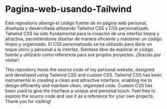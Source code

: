 # Pagina-web-usando-Tailwind
Este repositorio alberga el código fuente de mi página web personal, diseñada y desarrollada utilizando Tailwind CSS y CSS personalizado. 
Tailwind CSS ha sido fundamental para la creación de una interfaz limpia y atractiva, permitiéndome diseñar de manera eficiente y mantener un código limpio y organizado. El CSS personalizado se ha utilizado para darle un toque único y personal a la interfaz. Siéntase libre de explorar el código fuente y utilizarlo como referencia para sus propios proyectos. ¡Gracias por visitar!

This repository hosts the source code of my personal website, designed and developed using Tailwind CSS and custom CSS. Tailwind CSS has been instrumental in creating a clean and attractive interface, enabling me to design efficiently and maintain clean, organized code. Custom CSS has been used to give the interface a unique and personal touch. Feel free to explore the source code and use it as a reference for your own projects. Thank you for visiting!
